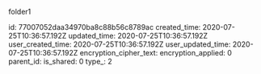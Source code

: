 folder1

id: 77007052daa34970ba8c88b56c8789ac
created_time: 2020-07-25T10:36:57.192Z
updated_time: 2020-07-25T10:36:57.192Z
user_created_time: 2020-07-25T10:36:57.192Z
user_updated_time: 2020-07-25T10:36:57.192Z
encryption_cipher_text: 
encryption_applied: 0
parent_id: 
is_shared: 0
type_: 2